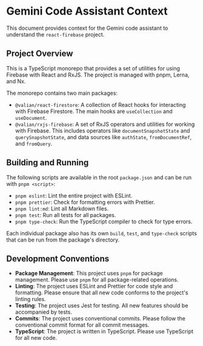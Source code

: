 # Gemini Code Assistant Context

This document provides context for the Gemini code assistant to understand the `react-firebase` project.

## Project Overview

This is a TypeScript monorepo that provides a set of utilities for using Firebase with React and RxJS. The project is managed with pnpm, Lerna, and Nx.

The monorepo contains two main packages:

- `@valian/react-firestore`: A collection of React hooks for interacting with Firebase Firestore. The main hooks are `useCollection` and `useDocument`.
- `@valian/rxjs-firebase`: A set of RxJS operators and utilities for working with Firebase. This includes operators like `documentSnapshotState` and `querySnapshotState`, and data sources like `authState`, `fromDocumentRef`, and `fromQuery`.

## Building and Running

The following scripts are available in the root `package.json` and can be run with `pnpm <script>`:

- `pnpm eslint`: Lint the entire project with ESLint.
- `pnpm prettier`: Check for formatting errors with Prettier.
- `pnpm lint:md`: Lint all Markdown files.
- `pnpm test`: Run all tests for all packages.
- `pnpm type-check`: Run the TypeScript compiler to check for type errors.

Each individual package also has its own `build`, `test`, and `type-check` scripts that can be run from the package's directory.

## Development Conventions

- **Package Management**: This project uses `pnpm` for package management. Please use `pnpm` for all package-related operations.
- **Linting**: The project uses ESLint and Prettier for code style and formatting. Please ensure that all new code conforms to the project's linting rules.
- **Testing**: The project uses Jest for testing. All new features should be accompanied by tests.
- **Commits**: The project uses conventional commits. Please follow the conventional commit format for all commit messages.
- **TypeScript**: The project is written in TypeScript. Please use TypeScript for all new code.
